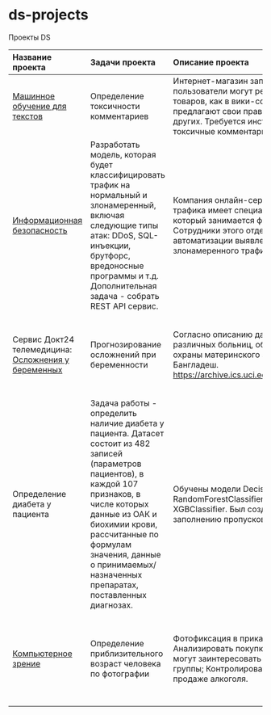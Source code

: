 # ds-projects
Проекты DS



|Название проекта             |Задачи проекта                              |Описание проекта    |Ключевые слова| Выводы, статус проекта|
|:----------------------------|:-------------------------------------------|:------------------------------------------------------|:-------------|:-----------------|
|[Машинное обучение для текстов](https://github.com/Nataly-nb/ds-projects/blob/main/%D0%9C%D0%B0%D1%88%D0%B8%D0%BD%D0%BD%D0%BE%D0%B5%20%D0%BE%D0%B1%D1%83%D1%87%D0%B5%D0%BD%D0%B8%D0%B5%20%D0%B4%D0%BB%D1%8F%20%D1%82%D0%B5%D0%BA%D1%81%D1%82%D0%BE%D0%B2/%D0%9C%D0%B0%D1%88%D0%B8%D0%BD%D0%BD%D0%BE%D0%B5%20%D0%BE%D0%B1%D1%83%D1%87%D0%B5%D0%BD%D0%B8%D0%B5%20%D0%B4%D0%BB%D1%8F%20%D1%82%D0%B5%D0%BA%D1%81%D1%82%D0%BE%D0%B2.ipynb)| Определение токсичности комментариев|Интернет-магазин запускает новый сервис. Теперь пользователи могут редактировать и дополнять описания товаров, как в вики-сообществах. То есть клиенты предлагают свои правки и комментируют изменения других. Требуется инструмент, который будет искать токсичные комментарии и отправлять их на модерацию.|Обработка естественного языка, NLP, nltk, tf-idf| Найдена модель со значением метрики качества F1 >= 0.75: Логистическая регрессия|
|[Информационная безопасность](https://github.com/Nataly-nb/ds-projects/tree/main/Info%20Security)|Разработать модель, которая будет классифицировать трафик на нормальный и злонамеренный, включая следующие типы атак: DDoS, SQL-инъекции, брутфорс, вредоносные программы и т.д. Дополнительная задача - собрать REST API сервис.|Компания онлайн-сервис с высоким уровнем входящего трафика имеет специализированный отдел безопасности, который занимается фильтрацией и анализом трафика. Сотрудники этого отдела обратились за помощью в автоматизации выявления аномального и злонамеренного трафика.|Pandas, Numpy, REST API|Найдена модель с максимальной метрикой Accuracy = 0.9966 - RandomForestClassifier|
|Сервис Докт24 телемедицина:  [Осложнения у беременных](https://github.com/Nataly-nb/ds-projects/blob/main/Colab/Test_task_preg_risk_ipynb.ipynb)|Прогнозирование осложнений при беременности | Согласно описанию датасета, данные были собраны из различных больниц, общественных клиник и служб охраны материнского здоровья в сельских районах Бангладеш. https://archive.ics.uci.edu/dataset/863/maternal+health+risk |pandas, numpy, matplotlib, seaborn, sklearn, catboost|Наилучшую точность показала модель CatBoostClassifier - 83%. Наибольшее влияние на риск оказывает уровень глюкозы, наименьшее - температура. |
|Определение диабета у пациента|Задача работы - определить наличие диабета у пациента. Датасет состоит из 482 записей (параметров пациентов), в каждой 107 признаков, в числе которых данные из ОАК и биохимии крови, рассчитанные по формулам значения, данные о принимаемых/назначенных препаратах, поставленных диагнозах.|Обучены модели DecisionTreeClassifier, RandomForestClassifier, CatBoostClassifier, LGBMClassifier, XGBClassifier. Был создан пайплайн по скалированию, заполнению пропусков и кросс-валидации.|pandas, numpy, matplotlib, seaborn, phik, sklearn, catboost, lightgbm, xgboost|Лучшую метрику F1 Macro на тренировочной выборке показали RandomForest(0.7393) и CatBoost(0.7450). На тестовой выборке CatBoost показал F1 Macro = 0.6923, RandomForest: 0.7429. 5 самых важных признаков для CatBoost: Глюкоза, Лимфоциты%, Гемоглобин, ЛПВП, АЛТ. Для RandomForest: Глюкоза, ИМТ, Лейкоциты, Мочевина, АЛТ.|
|[Компьютерное зрение](https://github.com/Nataly-nb/ds-projects/tree/main/%D0%9A%D0%BE%D0%BC%D0%BF%D1%8C%D1%8E%D1%82%D0%B5%D1%80%D0%BD%D0%BE%D0%B5%20%D0%B7%D1%80%D0%B5%D0%BD%D0%B8%D0%B5) |Определение приблизительного возраст человека по фотографии|Фотофиксация в прикассовой зоне поможет: Анализировать покупки и предлагать товары, которые могут заинтересовать покупателей этой возрастной группы; Контролировать добросовестность кассиров при продаже алкоголя.|CV,Машинное обучение, Keras|Получена модель с MAE = 7.11, что недостаточно точно для продажи алкоголя, но вполне достаточно для предложения товаров по возрастным группам.|
